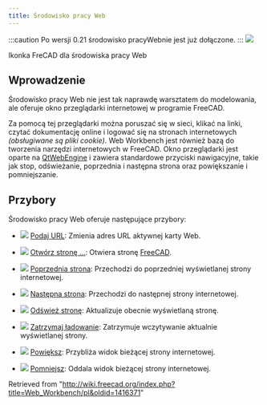 ```yaml
---
title: Środowisko pracy Web
---
```


:::caution
Po wersji 0.21 środowisko pracyWebnie jest już dołączone.
:::
![](/images/Workbench_Web.svg)

Ikonka FreCAD dla środowiska pracy Web

## Wprowadzenie

Środowisko pracy Web nie jest tak naprawdę warsztatem do modelowania, ale oferuje okno przeglądarki internetowej w programie FreeCAD.

Za pomocą tej przeglądarki można poruszać się w sieci, klikać na linki, czytać dokumentację online i logować się na stronach internetowych _(obsługiwane są pliki cookie)_. Web Workbench jest również bazą do tworzenia narzędzi internetowych w FreeCAD. Okno przeglądarki jest oparte na [QtWebEngine](https://wiki.qt.io/QtWebEngine) i zawiera standardowe przyciski nawigacyjne, takie jak stop, odświeżanie, poprzednia i następna strona oraz powiększanie i pomniejszanie.

## Przybory

Środowisko pracy Web oferuje następujące przybory:

- ![](/images/Web_BrowserSetURL.svg) [Podaj URL](/Web_BrowserSetURL/pl "Web BrowserSetURL/pl"): Zmienia adres URL aktywnej karty Web.

- ![](/images/Web_OpenWebsite.svg) [Otwórz stronę ...](/Web_OpenWebsite/pl "Web OpenWebsite/pl"): Otwiera stronę [FreeCAD](https://freecadweb.org).

- ![](/images/Web_BrowserBack.svg) [Poprzednia strona](/Web_BrowserBack/pl "Web BrowserBack/pl"): Przechodzi do poprzedniej wyświetlanej strony internetowej.

- ![](/images/Web_BrowserNext.svg) [Następna strona](/Web_BrowserNext/pl "Web BrowserNext/pl"): Przechodzi do następnej strony internetowej.

- ![](/images/Web_BrowserRefresh.svg) [Odśwież stronę](/Web_BrowserRefresh/pl "Web BrowserRefresh/pl"): Aktualizuje obecnie wyświetlaną stronę.

- ![](/images/Web_BrowserStop.svg) [Zatrzymaj ładowanie](/Web_BrowserStop/pl "Web BrowserStop/pl"): Zatrzymuje wczytywanie aktualnie wyświetlanej strony.

- ![](/images/Web_BrowserZoomIn.svg) [Powiększ](/Web_BrowserZoomIn/pl "Web BrowserZoomIn/pl"): Przybliża widok bieżącej strony internetowej.

- ![](/images/Web_BrowserZoomOut.svg) [Pomniejsz](/Web_BrowserZoomOut/pl "Web BrowserZoomOut/pl"): Oddala widok bieżącej strony internetowej.

Retrieved from "<http://wiki.freecad.org/index.php?title=Web_Workbench/pl&oldid=1416371>"
